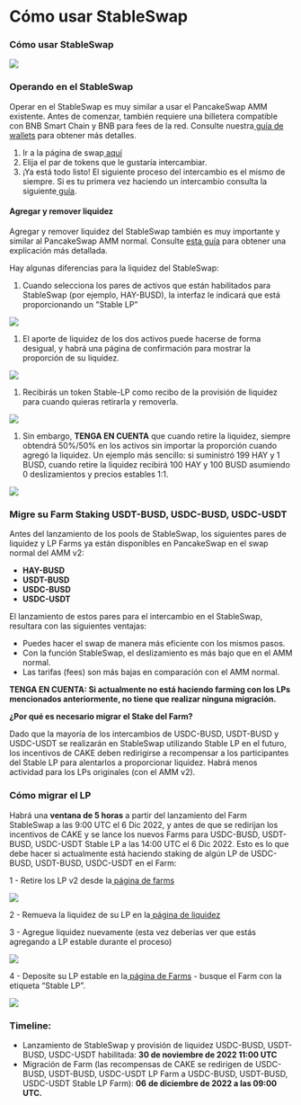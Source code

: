 # Cómo usar StableSwap

### **Cómo usar StableSwap** <a href="#_x879f3f7s6j5" id="_x879f3f7s6j5"></a>

![](../../.gitbook/assets/0.png)

### **Operando en el StableSwap** <a href="#_tisnq4dp6n4k" id="_tisnq4dp6n4k"></a>

Operar en el StableSwap es muy similar a usar el PancakeSwap AMM existente. Antes de comenzar, también requiere una billetera compatible con BNB Smart Chain y BNB para fees de la red. Consulte nuestra[ guía de wallets](https://docs.pancakeswap.finance/v/espanol/empezando-en-pancakeswap/creando-una-wallet) para obtener más detalles.

1. Ir a la página de swap[ aquí](https://pancakeswap.finance/swap)
2. Elija el par de tokens que le gustaría intercambiar.
3. ¡Ya está todo listo! El siguiente proceso del intercambio es el mismo de siempre. Si es tu primera vez haciendo un intercambio consulta la siguiente[ guía](https://docs.pancakeswap.finance/v/espanol/productos/pancakeswap-exchange/how-to-trade-on-the-pancakeswap-exchange).

#### **Agregar y remover liquidez** <a href="#_xyjd6tg1slff" id="_xyjd6tg1slff"></a>

Agregar y remover liquidez del StableSwap también es muy importante y similar al PancakeSwap AMM normal. Consulte [esta guía](https://docs.pancakeswap.finance/v/espanol/productos/pancakeswap-exchange/anadir-remover-liquidez) para obtener una explicación más detallada.

Hay algunas diferencias para la liquidez del StableSwap:

1. Cuando selecciona los pares de activos que están habilitados para StableSwap (por ejemplo, HAY-BUSD), la interfaz le indicará que está proporcionando un "Stable LP”

![](../../.gitbook/assets/1.png)

1. El aporte de liquidez de los dos activos puede hacerse de forma desigual, y habrá una página de confirmación para mostrar la proporción de su liquidez.

![](<../../.gitbook/assets/2 (1).png>)

1. Recibirás un token Stable-LP como recibo de la provisión de liquidez para cuando quieras retirarla y removerla.

![](../../.gitbook/assets/3.png)

1. Sin embargo, **TENGA EN CUENTA** que cuando retire la liquidez, siempre obtendrá 50%/50% en los activos sin importar la proporción cuando agregó la liquidez. Un ejemplo más sencillo: si suministró 199 HAY y 1 BUSD, cuando retire la liquidez recibirá 100 HAY y 100 BUSD asumiendo 0 deslizamientos y precios estables 1:1.

![](../../.gitbook/assets/4.png)

### **Migre su Farm Staking USDT-BUSD, USDC-BUSD, USDC-USDT** <a href="#_mzfjxp6fs957" id="_mzfjxp6fs957"></a>

Antes del lanzamiento de los pools de StableSwap, los siguientes pares de liquidez y LP Farms ya están disponibles en PancakeSwap en el swap normal del AMM v2:

* **HAY-BUSD**
* **USDT-BUSD**
* **USDC-BUSD**
* **USDC-USDT**

El lanzamiento de estos pares para el intercambio en el StableSwap, resultara con las siguientes ventajas:

* Puedes hacer el swap de manera más eficiente con los mismos pasos.
* Con la función StableSwap, el deslizamiento es más bajo que en el AMM normal.
* Las tarifas (fees) son más bajas en comparación con el AMM normal.

**TENGA EN CUENTA: Si actualmente no está haciendo farming con los LPs mencionados anteriormente, no tiene que realizar ninguna migración.**

**¿Por qué es necesario migrar el Stake del Farm?**

Dado que la mayoría de los intercambios de USDC-BUSD, USDT-BUSD y USDC-USDT se realizarán en StableSwap utilizando Stable LP en el futuro, los incentivos de CAKE deben redirigirse a recompensar a los participantes del Stable LP para alentarlos a proporcionar liquidez. Habrá menos actividad para los LPs originales (con el AMM v2).

### **Cómo migrar el LP** <a href="#_a8baiyezdqzf" id="_a8baiyezdqzf"></a>

Habrá una **ventana de 5 horas** a partir del lanzamiento del Farm StableSwap a las 9:00 UTC el 6 Dic 2022, y antes de que se redirijan los incentivos de CAKE y se lance los nuevos Farms para USDC-BUSD, USDT-BUSD, USDC-USDT Stable LP a las 14:00 UTC el 6 Dic 2022. Esto es lo que debe hacer si actualmente está haciendo staking de algún LP de USDC-BUSD, USDT-BUSD, USDC-USDT en el Farm:

1 - Retire los LP v2 desde la[ página de farms](https://pancakeswap.finance/farms)

![](../../.gitbook/assets/5.png)

2 - Remueva la liquidez de su LP en la[ página de liquidez](https://pancakeswap.finance/liquidity)

3 - Agregue liquidez nuevamente (esta vez deberías ver que estás agregando a LP estable durante el proceso)

![](<../../.gitbook/assets/6 (1).png>)

4 - Deposite su LP estable en la[ página de Farms](https://pancakeswap.finance/farms) - busque el Farm con la etiqueta “Stable LP”.

![](../../.gitbook/assets/7.png)

### **Timeline:** <a href="#_j0bq0daiy2lb" id="_j0bq0daiy2lb"></a>

* Lanzamiento de StableSwap y provisión de liquidez USDC-BUSD, USDT-BUSD, USDC-USDT habilitada: **30 de noviembre de 2022 11:00 UTC**
* Migración de Farm (las recompensas de CAKE se redirigen de USDC-BUSD, USDT-BUSD, USDC-USDT LP Farm a USDC-BUSD, USDT-BUSD, USDC-USDT Stable LP Farm): **06** **de diciembre de 2022 a las 09:00 UTC.**
